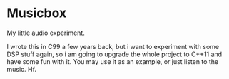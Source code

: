 
Musicbox
========

My little audio experiment.

I wrote this in C99 a few years back, but i want to experiment with some
DSP stuff again, so i am going to upgrade the whole project to C++11 and
have some fun with it. You may use it as an example, or just listen to
the music. Hf.
